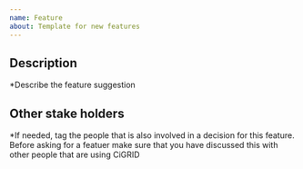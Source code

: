 ```yaml
---
name: Feature
about: Template for new features
---
```


## Description

*Describe the feature suggestion

## Other stake holders

*If needed, tag the people that is also involved in a decision for this feature. 
Before asking for a featuer make sure that you have discussed this with other people that are using CiGRID


